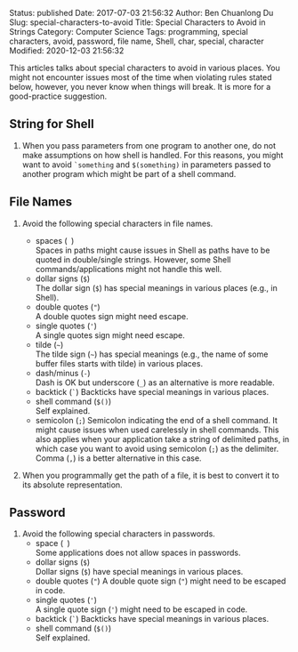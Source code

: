 Status: published
Date: 2017-07-03 21:56:32
Author: Ben Chuanlong Du
Slug: special-characters-to-avoid
Title: Special Characters to Avoid in Strings
Category: Computer Science
Tags: programming, special characters, avoid, password, file name, Shell, char, special, character
Modified: 2020-12-03 21:56:32


This articles talks about special characters to avoid in various places. 
You might not encounter issues most of the time when violating rules stated below,
however, 
you never know when things will break.
It is more for a good-practice suggestion.

## String for Shell

1. When you pass parameters from one program to another one,
    do not make assumptions on how shell is handled.
    For this reasons,
    you might want to avoid `` `something `` and `$(something)` in parameters 
    passed to another program which might be part of a shell command.

## File Names

1. Avoid the following special characters in file names.
    - spaces (` `)   
        Spaces in paths might cause issues in Shell
        as paths have to be quoted in double/single strings.
        However,
        some Shell commands/applications might not handle this well.
    - dollar signs (`$`)  
        The dollar sign (`$`) has special meanings in various places (e.g., in Shell).
    - double quotes (`"`)  
        A double quotes sign might need escape.
    - single quotes (`'`)  
        A single quotes sign might need escape.
    - tilde (`~`)  
        The tilde sign (`~`) has special meanings (e.g., the name of some buffer files starts with tilde) in various places.
    - dash/minus (`-`)   
        Dash is OK but underscore (`_`) as an alternative is more readable.
    - backtick (`` ` ``) 
        Backticks have special meanings in various places.
    - shell command (`$()`)   
        Self explained.
    - semicolon (`;`) 
        Semicolon indicating the end of a shell command. 
        It might cause issues when used carelessly in shell commands.
        This also applies when your application take a string of delimited paths,
        in which case you want to avoid using semicolon (`;`) as the delimiter.
        Comma (`,`) is a better alternative in this case.

2. When you programmally get the path of a file, 
    it is best to convert it to its absolute representation.

## Password

1. Avoid the following special characters in passwords.
    - space (` `)  
        Some applications does not allow spaces in passwords.
    - dollar signs (`$`)   
        Dollar signs (`$`) have special meanings in various places.
    - double quotes (`"`) 
        A double quote sign (`"`) might need to be escaped in code.
    - single quotes (`'`)   
        A single quote sign (`'`) might need to be escaped in code.
    - backtick (`` ` ``) 
        Backticks have special meanings in various places.
    - shell command (`$()`)  
        Self explained.